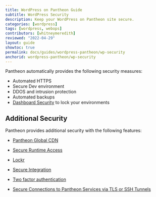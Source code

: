 ```yaml
---
title: WordPress on Pantheon Guide
subtitle: WordPress Security
description: Keep your WordPress on Pantheon site secure.
categories: [wordpress]
tags: [wordpress, webops]
contributors: [whitneymeredith]
reviewed: "2022-04-29"
layout: guide
showtoc: true
permalink: docs/guides/wordpress-pantheon/wp-security
anchorid: wordpress-pantheon/wp-security
---
```


Pantheon automatically provides the following security measures:

- Automated HTTPS
- Secure Dev environment
- DDOS and intrusion protection
- Automated backups
- [Dashboard Security](/security) to lock your environments

## Additional Security

Pantheon provides additional security with the following features:

- [Pantheon Global CDN](/global-cdn)

- [Secure Runtime Access](/secure-runtime-access)

- [Lockr](/guides/lockr)

- [Secure Integration](/secure-integration)

- [Two factor authentication](/guides/two-factor-authentication)

- [Secure Connections to Pantheon Services via TLS or SSH Tunnels](/ssh-tunnels)

